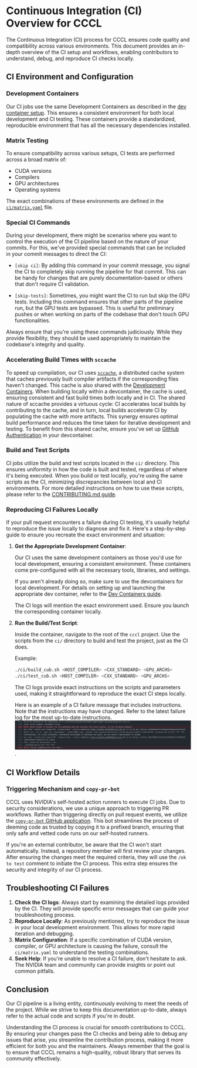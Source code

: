 # Continuous Integration (CI) Overview for CCCL

The Continuous Integration (CI) process for CCCL ensures code quality and compatibility across various environments. This document provides an in-depth overview of the CI setup and workflows, enabling contributors to understand, debug, and reproduce CI checks locally.

## CI Environment and Configuration

### Development Containers

Our CI jobs use the same Development Containers as described in the [dev container setup](.devcontainer/README.md). This ensures a consistent environment for both local development and CI testing. These containers provide a standardized, reproducible environment that has all the necessary dependencies installed.

### Matrix Testing
To ensure compatibility across various setups, CI tests are performed across a broad matrix of:

- CUDA versions
- Compilers
- GPU architectures
- Operating systems

The exact combinations of these environments are defined in the [`ci/matrix.yaml`](ci/matrix.yaml) file.

### Special CI Commands

During your development, there might be scenarios where you want to control the execution of the CI pipeline based on the nature of your commits. For this, we've provided special commands that can be included in your commit messages to direct the CI:

- `[skip ci]`: By adding this command in your commit message, you signal the CI to completely skip running the pipeline for that commit. This can be handy for changes that are purely documentation-based or others that don't require CI validation.

- `[skip-tests]`: Sometimes, you might want the CI to run but skip the GPU tests. Including this command ensures that other parts of the pipeline run, but the GPU tests are bypassed. This is useful for preliminary pushes or when working on parts of the codebase that don't touch GPU functionalities.

Always ensure that you're using these commands judiciously. While they provide flexibility, they should be used appropriately to maintain the codebase's integrity and quality.

### Accelerating Build Times with `sccache`

To speed up compilation, our CI uses [`sccache`](https://github.com/mozilla/sccache), a distributed cache system that caches previously built compiler artifacts if the corresponding files haven't changed. This cache is also shared with the [Development Containers](.devcontainer/README.md). When building locally within a devcontainer, the cache is used, ensuring consistent and fast build times both locally and in CI. The shared nature of sccache provides a virtuous cycle: CI accelerates local builds by contributing to the cache, and in turn, local builds accelerate CI by populating the cache with more artifacts. This synergy ensures optimal build performance and reduces the time taken for iterative development and testing. To benefit from this shared cache, ensure you've set up [GitHub Authentication](.devcontainer/README.md#5-github-authentication) in your devcontainer.


### Build and Test Scripts

CI jobs utilize the build and test scripts located in the `ci/` directory. This ensures uniformity in how the code is built and tested, regardless of where it's being executed. When you build or test locally, you're using the same scripts as the CI, minimizing discrepancies between local and CI environments. For more detailed instructions on how to use these scripts, please refer to the [CONTRIBUTING.md guide](CONTRIBUTING.md#building-and-testing).

### Reproducing CI Failures Locally

If your pull request encounters a failure during CI testing, it's usually helpful to reproduce the issue locally to diagnose and fix it. Here's a step-by-step guide to ensure you recreate the exact environment and situation:

1. **Get the Appropriate Development Container**:

    Our CI uses the same development containers as those you'd use for local development, ensuring a consistent environment. These containers come pre-configured with all the necessary tools, libraries, and settings.

    If you aren't already doing so, make sure to use the devcontainers for local development. For details on setting up and launching the appropriate dev container, refer to the [Dev Containers guide](.devcontainer/README.md).

    The CI logs will mention the exact environment used. Ensure you launch the corresponding container locally.

2. **Run the Build/Test Script**:

    Inside the container, navigate to the root of the `cccl` project. Use the scripts from the `ci/` directory to build and test the project, just as the CI does.

    Example:
    ```bash
    ./ci/build_cub.sh <HOST_COMPILER> <CXX_STANDARD> <GPU_ARCHS>
    ./ci/test_cub.sh <HOST_COMPILER> <CXX_STANDARD> <GPU_ARCHS>
    ```

    The CI logs provide exact instructions on the scripts and parameters used, making it straightforward to reproduce the exact CI steps locally.

    Here is an example of a CI failure message that includes instructions. Note that the instructions may have changed. Refer to the latest failure log for the most up-to-date instructions.
    ![Shows an example of a CI failure log with reproducer instructions](docs/images/repro_instructions.png).


## CI Workflow Details

### Triggering Mechanism and `copy-pr-bot`

CCCL uses NVIDIA's self-hosted action runners to execute CI jobs. Due to security considerations, we use a unique approach to triggering PR workflows. Rather than triggering directly on pull request events, we utilize the [`copy-pr-bot` GitHub application](https://docs.gha-runners.nvidia.com/onboarding/). This bot streamlines the process of deeming code as trusted by copying it to a prefixed branch, ensuring that only safe and vetted code runs on our self-hosted runners.

If you're an external contributor, be aware that the CI won't start automatically. Instead, a repository member will first review your changes. After ensuring the changes meet the required criteria, they will use the `/ok to test` comment to initiate the CI process. This extra step ensures the security and integrity of our CI process.

## Troubleshooting CI Failures

1. **Check the CI logs**: Always start by examining the detailed logs provided by the CI. They will provide specific error messages that can guide your troubleshooting process.
2. **Reproduce Locally**: As previously mentioned, try to reproduce the issue in your local development environment. This allows for more rapid iteration and debugging.
3. **Matrix Configuration**: If a specific combination of CUDA version, compiler, or GPU architecture is causing the failure, consult the `ci/matrix.yaml` to understand the testing combinations.
4. **Seek Help**: If you're unable to resolve a CI failure, don't hesitate to ask. The NVIDIA team and community can provide insights or point out common pitfalls.

## Conclusion

Our CI pipeline is a living entity, continuously evolving to meet the needs of the project. While we strive to keep this documentation up-to-date, always refer to the actual code and scripts if you're in doubt.

Understanding the CI process is crucial for smooth contributions to CCCL. By ensuring your changes pass the CI checks and being able to debug any issues that arise, you streamline the contribution process, making it more efficient for both you and the maintainers. Always remember that the goal is to ensure that CCCL remains a high-quality, robust library that serves its community effectively.